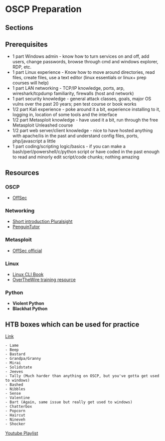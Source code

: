 # OSCP Preparation

## Sections

## Prerequisites
* 1 part Windows admin - know how to turn services on and off, add users, change passwords, browse through cmd and windows explorer, RDP, etc.
* 1 part Linux experience - Know how to move around directories, read files, create files, use a text editor (linux essentials or linux+ prep courses will help)
* 1 part LAN networking - TCP/IP knowledge, ports, arp, wireshark/tcpdump familiarity, firewalls (host and network)
* 1 part security knowledge - general attack classes, goals, major OS vulns over the past 20 years; pen test course or book works
* 1/2 part Kali experience - poke around it a bit, experience installing to it, logging in, location of some tools and the interface
* 1/2 part Metasploit knowledge - have used it a bit, run through the free Metasploit Unleashed course
* 1/2 part web server/client knowledge - nice to have hosted anything with apache/iis in the past and understand config files, ports, php/javascript a little
* 1 part coding/scripting logic/basics - if you can make a bash/perl/powershell/c/python script or have coded in the past enough to read and minorly edit script/code chunks; nothing amazing

## Resources

### OSCP
- [OffSec](https://www.offensive-security.com/pwk-oscp/)

### Networking
- [Short introduction Pluralsight](https://www.pluralsight.com/blog/it-ops/networking-basics-tcp-udp-tcpip-osi-models?clickid=QIFw%3AYxojxyOW95wUx0Mo3QwUknyyMXVfTaVWA0&irgwc=1&mpid=27795&utm_source=impactradius&utm_medium=digital_affiliate&utm_campaign=27795&aid=7010a000001xAKZAA2)
- [PenguinTutor](http://www.penguintutor.com/linux/basic-network-reference)

### Metasploit
- [OffSec official](https://www.offensive-security.com/metasploit-unleashed/)

### Linux
- [Linux CLI Book](http://linuxcommand.org/tlcl.php)
- [OverTheWire training resource](https://overthewire.org/wargames/bandit/bandit0.html)

### Python
- **Violent Python**
- **Blackhat Python**


## HTB boxes which can be used for practice
[Link](https://forum.hackthebox.eu/discussion/612/oscp-practice)

```
- Lame
- Beep
- Bastard
- Grandpa/Granny
- Mirai
- Solidstate
- Jeeves
- Tally (Much harder than anything on OSCP, but you've gotta get used to windows)
- Bashed
- Nibbles
- Sense
- Valentine
- Bart (Again, same issue but really get used to windows)
- Chatterbox
- Popcorn
- Haircut
- Nineveh
- Shocker
```

[Youtube Playlist](https://www.youtube.com/playlist?list=PLidcsTyj9JXK-fnabFLVEvHinQ14Jy5tf)


